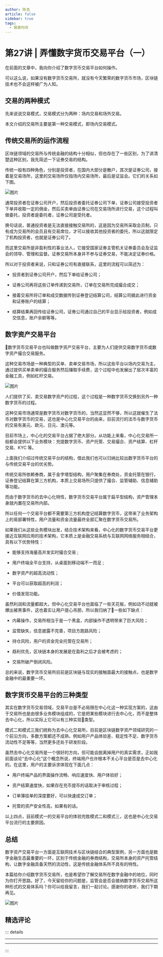 ```yaml
--- 
author: 陈浩
article: false
sidebar: true
tags: 
  - 极客时间 
--- 
```

#         第27讲 | 弄懂数字货币交易平台（一）      
在前面的文章中，我向你介绍了数字货币交易平台如何操作。
可以这么说，如果没有数字货币交易所，就没有今天繁荣的数字货币市场，区块链技术也不会这样被广为人知。
## 交易的两种模式
先来说说交易模式，交易模式分为两种：场内交易和场外交易。
本文介绍的交易所主要是第一种交易模式，即场内交易模式。
## 传统交易所的运作流程
区块链领域的交易所与传统金融的结构十分相似，但也存在了一些区别，为了讲清楚这种区别，我先简述一下证券交易的结构。
传统一般有四种角色，分别是投资者，在国内大部分是散户，其次是证券公司，接着是交易场所，这里的交易场所仅指场内交易场所，最后是证监会。它们的关系如下图。
![图片](https://static001.geekbang.org/resource/image/76/37/76886d161ba82de5fc8a65a815024437.png)
通常投资者在证券公司开户，然后投资者委托证券公司下单，证券公司接受投资者下单并收取一定的佣金，然后买卖单由证券公司在交易场所进行交易，这个过程叫做委托，投资者是委托者，证券公司是受托者。
换句话说，普通投资者是无法直接接触交易所的，这是因为交易所采取会员制，只有成为交易所的会员且有交易席位，才可以接收其他投资者的委托，所以这就限定了机构投资者，也就是证券公司了。
而这里交易所是非盈利性的事业法人，它接受国家证券主管机关证券委员会及证监会的领导、管理和监督。证券交易所本身并不参与证券交易，不能决定证券价格。
所以对于投资者来说，只和证券公司有直接联系，这里的流程可以简述为： 
- 投资者到证券公司开户，然后下单给证券公司；
- 证券公司再将这些订单传递到交易所，订单在交易所完成撮合成交；
- 接着交易所将订单和成交数据传到证券登记结算公司，结算公司据此进行资金和证券账户的结算；
- 结算结果再回传给证券公司，证券公司通过自己的平台显示给投资者，例如成交信息，账户余额等等。
## 数字资产交易平台
数字货币交易平台也叫做数字资产交易平台，主要为人们提供交易数字货币或数字资产撮合交易服务。
这种交易市场是一种典型的买单、卖单交易市场，所以这些平台以场内交易为主，通过提供买单卖单的撮合服务然后赚取手续费，这个过程中也发展出了层次丰富的金融工具，例如杠杆交易。
![图片](https://static001.geekbang.org/resource/image/f6/55/f60764ab401d56c3734b431bae314255.png)
人们提供了买、卖交易数字资产的过程，这个过程是一种数字货币交换到另外一种数字货币的过程。
这种交易市场通常是数字货币对数字货币的，当然这显然不够，所以这就催生了法币对数字货币的交易，这也是中心化交易平台的由来，目前流行的法币与数字货币的交易有美元、欧元、日元、澳元等。
目前市场上，中心化的交易平台占据了绝大部分。从功能上来看，中心化交易所一般都会提供以下业务模块：充提数字货币、资产托管、交易撮合、资产结算、杠杆交易、KYC 等。
上面我们介绍过传统交易平台的结构，借此我们也可以归纳比较出数字货币平台的与传统交易平台的优劣势。
传统交易所依赖券商，属于金字塔型结构，用户聚集在券商处，资金托管在银行，证券登记结算在第三方机构，本质上交易场所只提供了撮合、监管辅助、信息辅助等功能。
而由于数字货币的去中心化特性，数字货币交易平台属于扁平型结构，资产管理本身就内置在交易所内部。
所以任何一个交易平台都不需要第三方机构登记结算数字货币，这带来了业务架构上的易部署特性，用户流量和资金流量最终全部汇聚在数字货币交易所。
如果我们从这些业务模块出发，结合技术架构来看，中心化的数字货币交易平台更接近互联网应用的技术架构，它本质上是金融交易系统与互联网网络服务相结合，具有以下优势特性：
- 能够支持海量高并发实时撮合交易 ;
- 用户终端全平台支持，从桌面到移动端不一而足 ;
- 数字资产的超高流动性；
- 平台可以获取超高的利润；
- 价值发现功能。
虽然利润和流量都超大，但中心化交易平台也面临了一些天花板，例如动不动就被爆出被黑事件，这也着实让用户提心吊胆，所以我归纳了一些如下缺点：
- 内幕操作，交易所相当于是一个黑盒，内部操作不透明带来了巨大风险；
- 监管缺失，信息披露不完善，项目方跑路风险；
- 持仓风险，用户的资金完全托管在交易所；
- 趋利优先，区块链本身的发展是在盈利之后才会被考虑的；
- 交易所破产倒闭风险。
总的来说，数字货币交易所目前是区块链与现实的接触面最大的接触点，也是数字金融中的最重要一环。
## 数字货币交易平台的三种类型
其实在数字货币交易领域，交易平台是不必局限在中心化这一种实现方案的，这由于交易所也是由很多业务模块组成的，它是把某些模块进行去中心化，而不是整体去中心化，所以实际上它可以有三种实现类型。
模式二和模式三我们统称为去中心化交易所，目前是区块链数字资产领域研究的一个前沿方向，多数方案都还不成熟，例如用户产品体验差、稳定性不足、数字货币流动性不足等等，当然更多还处于研发阶段。
虽然去中心化交易所是一个很好的方向，但可能会脱离掉用户的真实需求，正如我前面谈论“去中心化”这个概念所说，终端用户也许根本不关心平台是否是去中心化的。在这里，用户的主要诉求体现在下面几点：
- 用户终端产品的界面操作流畅、响应速度快、用户体验好；
- 资产结算速度快，如果存在充币提币的话取决于审核过程；
- 订单簿挂单的深度要好，可以快速成交订单；
- 托管的资产安全性高，如果有的话。
以上四点，目前模式一的交易平台的体验完胜模式二和模式三，这也是中心化交易平台流行的主要原因。
## 总结
数字资产交易平台一方面是互联网技术与区块链结合的典型案例，另一方面也是数字金融生态最重要的一环，区别于传统金融的券商结构，交易所本身的资产托管结构，让数字金融具备天然的流动性，这是传统金融体系所不具有的特性。
本篇给你介绍数字货币交易所，也是希望你了解交易所在数字金融中的地位，同时为你打开思路。好了，今天留给你的问题是，监管会是否会接纳数字货币交易所这种形式的交易体系吗？你可以给我留言，我们一起讨论。感谢你的收听，我们下期再见。
![图片](https://static001.geekbang.org/resource/image/25/b7/25d35548526eefde68b5490cf13f83b7.jpg)
精选评论 
 ------- 
 ::: details 
<a style='font-size:1.5em;font-weight:bold'></a> 


 ----- 
<a style='font-size:1.5em;font-weight:bold'></a> 


 ----- 
:::